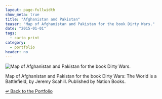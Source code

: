```yaml
---
layout: page-fullwidth
show_meta: true
title: "Afghanistan and Pakistan"
teaser: "Map of Afghanistan and Pakistan for the book Dirty Wars."
date: "2015-01-01"
tags:
  - carto print 
category:
  - portfolio
header: no
---
```


![Map of Afghanistan and Pakistan for the book Dirty Wars.]()

Map of Afghanistan and Pakistan for the book Dirty Wars: The World is a Battlefield, by Jeremy Scahill. Published by Nation Books.

[<span class="back-arrow">&#8619;</span> Back to the Portfolio](/work/)